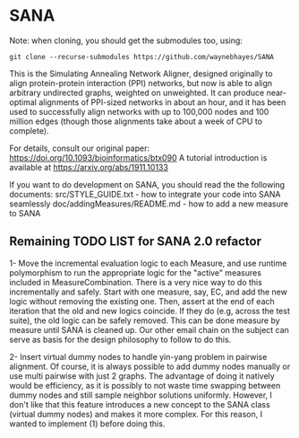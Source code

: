 # SANA
Note: when cloning, you should get the submodules too, using:

    git clone --recurse-submodules https://github.com/waynebhayes/SANA

This is the Simulating Annealing Network Aligner, designed originally to align protein-protein interaction (PPI) networks, but now is able to align arbitrary undirected graphs, weighted on unweighted.
It can produce near-optimal alignments of PPI-sized networks in about an hour, and it has been used to successfully align networks with up to 100,000 nodes and 100 million edges (though those alignments take about a week of CPU to complete).

For details, consult our original paper: https://doi.org/10.1093/bioinformatics/btx090
A tutorial introduction is available at https://arxiv.org/abs/1911.10133

If you want to do development on SANA, you should read the the following documents:
    src/STYLE_GUIDE.txt - how to integrate your code into SANA seamlessly
    doc/addingMeasures/README.md - how to add a new measure to SANA

## Remaining TODO LIST for SANA 2.0 refactor
1- Move the incremental evaluation logic to each Measure, and use runtime polymorphism to run the appropriate logic for the "active" measures included in MeasureCombination. There is a very nice way to do this incrementally and safely. Start with one measure, say, EC, and add the new logic without removing the existing one. Then, assert at the end of each iteration that the old and new logics coincide. If they do (e.g, across the test suite), the old logic can be safely removed. This can be done measure by measure until SANA is cleaned up. Our other email chain on the subject can serve as basis for the design philosophy to follow to do this.  

2- Insert virtual dummy nodes to handle yin-yang problem in pairwise alignment. Of course, it is always possible to add dummy nodes manually or use multi pairwise with just 2 graphs. The advantage of doing it natively would be efficiency, as it is possibly to not waste time swapping between dummy nodes and still sample neighbor solutions uniformly. However, I don't like that this feature introduces a new concept to the SANA class (virtual dummy nodes) and makes it more complex. For this reason, I wanted to implement (1) before doing this.
